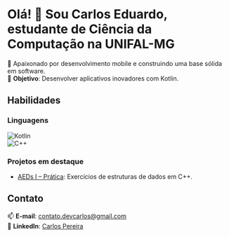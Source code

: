 # Olá! 👋 Sou Carlos Eduardo, estudante de Ciência da Computação na UNIFAL-MG

🚀 Apaixonado por desenvolvimento mobile e construindo uma base sólida em software.  
🔭 **Objetivo**: Desenvolver aplicativos inovadores com Kotlin.  

## Habilidades  
### Linguagens  
![Kotlin](https://img.shields.io/badge/Kotlin-0095D5?style=flat&logo=kotlin&logoColor=white)  
![C++](https://img.shields.io/badge/C++-00599C?style=flat&logo=c%2B%2B&logoColor=white)  

### Projetos em destaque  
- [AEDs I – Prática](link): Exercícios de estruturas de dados em C++.  

## Contato  
📫 **E-mail**: contato.devcarlos@gmail.com  
🔗 **LinkedIn**: [Carlos Pereira](https://www.linkedin.com/in/contatodevcarlos/)  
